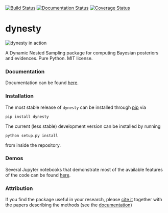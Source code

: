 [![Build Status](https://github.com/joshspeagle/dynesty/workflows/Dynesty/badge.svg)](https://github.com/joshspeagle/dynesty/actions)
[![Documentation Status](https://readthedocs.org/projects/dynesty/badge/?version=latest)](https://dynesty.readthedocs.io/en/latest/?badge=latest)
[![Coverage Status](https://coveralls.io/repos/github/joshspeagle/dynesty/badge.svg?branch=master)](https://coveralls.io/github/joshspeagle/dynesty?branch=master)

dynesty
=======

![dynesty in action](https://github.com/joshspeagle/dynesty/blob/master/docs/images/title.gif)

A Dynamic Nested Sampling package for computing Bayesian posteriors and
evidences. Pure Python. MIT license.

### Documentation
Documentation can be found [here](https://dynesty.readthedocs.io).

### Installation
The most stable release of `dynesty` can be installed
through [pip](https://pip.pypa.io/en/stable) via
```
pip install dynesty
```
The current (less stable) development version can be installed by running
```
python setup.py install
```
from inside the repository.

### Demos
Several Jupyter notebooks that demonstrate most of the available features
of the code can be found 
[here](https://github.com/joshspeagle/dynesty/tree/master/demos).

### Attribution

If you find the package useful in your research, please [cite it](https://doi.org/10.5281/zenodo.3348367) together with the papers describing the methods (see the [documentation](https://dynesty.readthedocs.io/en/latest/references.html))
